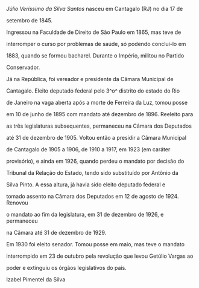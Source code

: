 

*Júlio Veríssimo da Silva Santos* nasceu em Cantagalo (RJ) no dia 17 de

setembro de 1845.



Ingressou na Faculdade de Direito de São Paulo em 1865, mas teve de

interromper o curso por problemas de saúde, só podendo concluí-lo em

1883, quando se formou bacharel. Durante o Império, militou no Partido

Conservador.



Já na República, foi vereador e presidente da Câmara Municipal de

Cantagalo. Eleito deputado federal pelo 3^o^ distrito do estado do Rio

de Janeiro na vaga aberta após a morte de Ferreira da Luz, tomou posse

em 10 de junho de 1895 com mandato até dezembro de 1896. Reeleito para

as três legislaturas subsequentes, permaneceu na Câmara dos Deputados

até 31 de dezembro de 1905. Voltou então a presidir a Câmara Municipal

de Cantagalo de 1905 a 1906, de 1910 a 1917, em 1923 (em caráter

provisório), e ainda em 1926, quando perdeu o mandato por decisão do

Tribunal da Relação do Estado, tendo sido substituído por Antônio da

Silva Pinto. A essa altura, já havia sido eleito deputado federal e

tomado assento na Câmara dos Deputados em 12 de agosto de 1924. Renovou

o mandato ao fim da legislatura, em 31 de dezembro de 1926, e permaneceu

na Câmara até 31 de dezembro de 1929.



Em 1930 foi eleito senador. Tomou posse em maio, mas teve o mandato

interrompido em 23 de outubro pela revolução que levou Getúlio Vargas ao

poder e extinguiu os órgãos legislativos do país.



Izabel Pimentel da Silva



